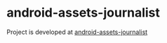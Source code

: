 # android-assets-journalist
Project is developed at [android-assets-journalist]

[android-assets-journalist]: <https://github.com/karczews/android-assets-journalist>
